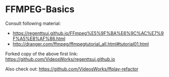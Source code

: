 # FFMPEG-Basics

Consult following material:
* https://regenttsui.github.io/FFmpeg%E5%9F%BA%E6%9C%AC%E7%9F%A5%E8%AF%86.html
* http://dranger.com/ffmpeg/ffmpegtutorial_all.html#tutorial01.html

Forked copy of the above first link: https://github.com/VideosWorks/regenttsui.github.io

Also check out: https://github.com/VideosWorks/ffplay-refactor
